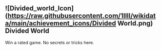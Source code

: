 ## ![Divided_world_Icon](https://raw.githubusercontent.com/1IlIl/wikidata/main/achievement_icons/Divided World.png) Divided World





Win a rated game. No secrets or tricks here.

